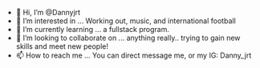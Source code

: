 - 👋 Hi, I’m @Dannyjrt
- 👀 I’m interested in ... Working out, music, and international football 
- 🌱 I’m currently learning ... a fullstack program. 
- 💞️ I’m looking to collaborate on ... anything really.. trying to gain new skills and meet new people! 
- 📫 How to reach me ... You can direct message me, or my IG: Danny_jrt 

<!---
Dannyjrt/Dannyjrt is a ✨ special ✨ repository because its `README.md` (this file) appears on your GitHub profile.
You can click the Preview link to take a look at your changes.
--->
